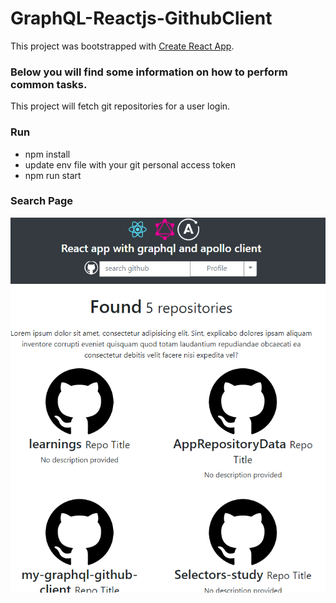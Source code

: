# GraphQL-Reactjs-GithubClient
This project was bootstrapped with [Create React App](https://github.com/facebookincubator/create-react-app).

### Below you will find some information on how to perform common tasks.<br>
This project will fetch git repositories for a user login.

### Run
- npm install
- update env file with your git personal access token
- npm run start

### Search Page
![](images/dashboardpage.png?raw=true)
